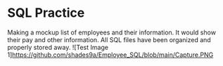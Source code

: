 # SQL Practice
Making a mockup list of employees and their information. It would show their pay and other information.
All SQL files have been organized and properly stored away.
![Test Image 1]https://github.com/shades9a/Employee_SQL/blob/main/Capture.PNG
